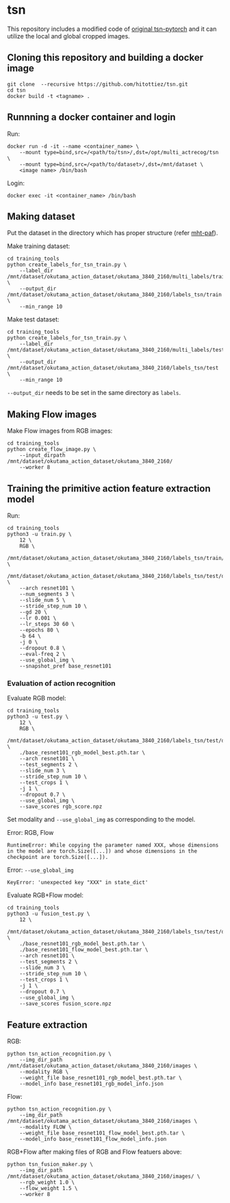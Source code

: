 # tsn
This repository includes a modified code of [original tsn-pytorch](https://github.com/yjxiong/tsn-pytorch) and it can utilize the local and global cropped images.


## Cloning this repository and building a docker image
```
git clone  --recursive https://github.com/hitottiez/tsn.git
cd tsn
docker build -t <tagname> .
```

## Runnning a docker container and login
Run:
```
docker run -d -it --name <container_name> \
    --mount type=bind,src=/<path/to/tsn>/,dst=/opt/multi_actrecog/tsn \
    --mount type=bind,src=/<path/to/dataset>/,dst=/mnt/dataset \
    <image name> /bin/bash
```

Login:
```
docker exec -it <container_name> /bin/bash
```

## Making dataset
Put the dataset in the directory which has proper structure (refer [mht-paf](https://github.com/hitottiez/mht-paf)).

Make training dataset:
```
cd training_tools
python create_labels_for_tsn_train.py \
    --label_dir /mnt/dataset/okutama_action_dataset/okutama_3840_2160/multi_labels/train/ \
    --output_dir /mnt/dataset/okutama_action_dataset/okutama_3840_2160/labels_tsn/train \
    --min_range 10
```

Make test dataset:
```
cd training_tools
python create_labels_for_tsn_train.py \
    --label_dir /mnt/dataset/okutama_action_dataset/okutama_3840_2160/multi_labels/test/ \
    --output_dir /mnt/dataset/okutama_action_dataset/okutama_3840_2160/labels_tsn/test \
    --min_range 10
```
`--output_dir` needs to be set in the same directory as `labels`.

## Making Flow images
Make Flow images from RGB images:
```
cd training_tools
python create_flow_image.py \
    --input_dirpath /mnt/dataset/okutama_action_dataset/okutama_3840_2160/
    --worker 8
```

## Training the primitive action feature extraction model
Run:
```
cd training_tools
python3 -u train.py \
    12 \
    RGB \
    /mnt/dataset/okutama_action_dataset/okutama_3840_2160/labels_tsn/train/datalist.txt \
    /mnt/dataset/okutama_action_dataset/okutama_3840_2160/labels_tsn/test/datalist.txt \
    --arch resnet101 \
    --num_segments 3 \
    --slide_num 5 \
    --stride_step_num 10 \
    --gd 20 \
    --lr 0.001 \
    --lr_steps 30 60 \
    --epochs 80 \
    -b 64 \
    -j 0 \
    --dropout 0.8 \
    --eval-freq 2 \
    --use_global_img \
    --snapshot_pref base_resnet101
```

### Evaluation of action recognition
Evaluate RGB model:
```
cd training_tools
python3 -u test.py \
    12 \
    RGB \
    /mnt/dataset/okutama_action_dataset/okutama_3840_2160/labels_tsn/test/datalist.txt \
    ./base_resnet101_rgb_model_best.pth.tar \
    --arch resnet101 \
    --test_segments 2 \
    --slide_num 3 \
    --stride_step_num 10 \
    --test_crops 1 \
    -j 1 \
    --dropout 0.7 \
    --use_global_img \
    --save_scores rgb_score.npz
```
Set modality and `--use_global_img` as corresponding to the model.

Error: RGB, Flow
```
RuntimeError: While copying the parameter named XXX, whose dimensions in the model are torch.Size([...]) and whose dimensions in the checkpoint are torch.Size([...]).
```

Error: `--use_global_img`
```
KeyError: 'unexpected key "XXX" in state_dict'
```

Evaluate RGB+Flow model:
```
cd training_tools
python3 -u fusion_test.py \
    12 \
    /mnt/dataset/okutama_action_dataset/okutama_3840_2160/labels_tsn/test/datalist.txt \
    ./base_resnet101_rgb_model_best.pth.tar \
    ./base_resnet101_flow_model_best.pth.tar \
    --arch resnet101 \
    --test_segments 2 \
    --slide_num 3 \
    --stride_step_num 10 \
    --test_crops 1 \
    -j 1 \
    --dropout 0.7 \
    --use_global_img \
    --save_scores fusion_score.npz
```

## Feature extraction
RGB:
```
python tsn_action_recognition.py \
    --img_dir_path /mnt/dataset/okutama_action_dataset/okutama_3840_2160/images \
    --modality RGB \
    --weight_file base_resnet101_rgb_model_best.pth.tar \
    --model_info base_resnet101_rgb_model_info.json
```

Flow:
```
python tsn_action_recognition.py \
    --img_dir_path /mnt/dataset/okutama_action_dataset/okutama_3840_2160/images \
    --modality FLOW \
    --weight_file base_resnet101_flow_model_best.pth.tar \
    --model_info base_resnet101_flow_model_info.json
```

RGB+Flow after making files of RGB and Flow featuers above:
```
python tsn_fusion_maker.py \
    --img_dir_path /mnt/dataset/okutama_action_dataset/okutama_3840_2160/images/ \
    --rgb_weight 1.0 \
    --flow_weight 1.5 \
    --worker 8
```
